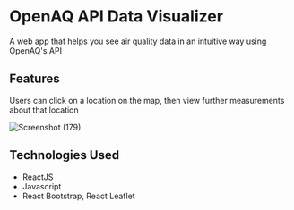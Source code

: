 # OpenAQ API Data Visualizer

A web app that helps you see air quality data in an intuitive way using OpenAQ's API

## Features

Users can click on a location on the map, then view further measurements about that location

![Screenshot (179)](https://user-images.githubusercontent.com/92265640/156936066-4400e87c-beba-4703-843b-d0cb69c2726c.png)


## Technologies Used
- ReactJS
- Javascript
- React Bootstrap, React Leaflet
